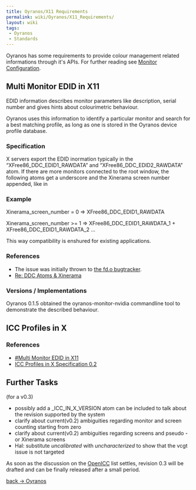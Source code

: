 ```yaml
---
title: Oyranos/X11 Requirements
permalink: wiki/Oyranos/X11_Requirements/
layout: wiki
tags:
 - Oyranos
 - Standards
---
```


Oyranos has some requirements to provide colour management related
informations through it's APIs. For further reading see [Monitor
Configuration](/wiki/Monitor_Configuration "wikilink").

Multi Monitor EDID in X11
-------------------------

EDID information describes monitor parameters like description, serial
number and gives hints about colourimetric behaviour.

Oyranos uses this information to identify a particular monitor and
search for a best matching profile, as long as one is stored in the
Oyranos device profile database.

### Specification

X servers export the EDID inormation typically in the
“XFree86\_DDC\_EDID1\_RAWDATA” and “XFree86\_DDC\_EDID2\_RAWDATA” atom.
If there are more monitors connected to the root window, the following
atoms get a underscore and the Xinerama screen number appended, like in

### Example

Xinerama\_screen\_number = 0 =&gt; XFree86\_DDC\_EDID1\_RAWDATA

Xinerama\_screen\_number &gt;= 1 =&gt; XFree86\_DDC\_EDID1\_RAWDATA\_1 +
XFree86\_DDC\_EDID1\_RAWDATA\_2 ...

This way compatibility is enshured for existing applications.

### References

-   The issue was initially thrown to [the fd.o
    bugtracker](https://bugs.freedesktop.org/show_bug.cgi?id=3910).
-   [Re: DDC Atoms &
    Xinerama](http://www.mail-archive.com/devel@xfree86.org/msg01297.html)

### Versions / Implementations

Oyranos 0.1.5 obtained the oyranos-monitor-nvidia commandline tool to
demonstrate the described behaviour.

ICC Profiles in X
-----------------

### References

-   [\#Multi Monitor EDID in X11](#Multi_Monitor_EDID_in_X11 "wikilink")
-   [ICC Profiles in X Specification
    0.2](/wiki/ICC_Profiles_in_X_Specification_0.2 "wikilink")

Further Tasks
-------------

(for a v0.3)

-   possibly add a \_ICC\_IN\_X\_VERSION atom can be included to talk
    about the revision supported by the system
-   clarify about current(v0.2) ambiguities regarding monitor and screen
    counting starting from zero
-   clarify about current(v0.2) ambiguities regarding screens and
    pseudo - or Xinerama screens
-   Hal: substitute *uncalibrated* with *uncharacterized* to show that
    the vcgt issue is not targeted

As soon as the discussion on the [OpenICC](/wiki/OpenICC "wikilink") list
settles, revision 0.3 will be drafted and can be finally released after
a small period.

[back -&gt; Oyranos](/wiki/Oyranos "wikilink")
